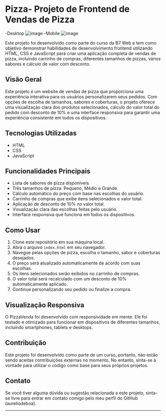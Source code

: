 # Pizza- Projeto de Frontend de Vendas de Pizza

-Desktop
![image](https://github.com/aureliodeboa/Projeto-Pizzas/assets/53971991/9d4a9923-9890-4fce-95a9-410c20dd9e04)
-Mobile
![image](https://github.com/aureliodeboa/Projeto-Pizzas/assets/53971991/c2854939-66a1-4d47-bc91-52d17fcddac4)

Este projeto foi desenvolvido como parte do curso da B7 Web e tem como objetivo demonstrar habilidades de desenvolvimento frontend utilizando HTML, CSS e JavaScript para criar uma aplicação completa de vendas de pizza, incluindo carrinho de compras, diferentes tamanhos de pizzas, vários sabores e cálculo de valor com desconto.

## Visão Geral

Este projeto é um website de vendas de pizza que proporciona uma experiência interativa para os usuários personalizarem seus pedidos. Com opções de escolha de tamanhos, sabores e coberturas, o projeto oferece uma visualização clara dos produtos selecionados, cálculo do valor total do pedido com desconto de 10% e uma interface responsiva para garantir uma experiência consistente em todos os dispositivos.

## Tecnologias Utilizadas

- HTML
- CSS
- JavaScript

## Funcionalidades Principais

- Lista de sabores de pizza disponíveis.
- Três tamanhos de pizza: Pequeno, Médio e Grande.
- Cálculo automático do preço com base nas escolhas do usuário.
- Carrinho de compras que exibe itens selecionados e valor total.
- Aplicação de desconto de 10% no valor total.
- Visualização clara das escolhas feitas pelo usuário.
-  Interface responsiva que funciona em todos os dispositivos.

## Como Usar

1. Clone este repositório em sua máquina local.
2. Abra o arquivo `index.html` em seu navegador.
3. Navegue pelas opções de pizza, escolha o tamanho, sabor e coberturas desejados.
4. O preço será atualizado automaticamente de acordo com suas escolhas.
5. Os itens selecionados serão exibidos no carrinho de compras.
6. O valor total será recalculado com um desconto de 10% automaticamente aplicado.
7. Continue personalizando seu pedido ou finalize a compra.

## Visualização Responsiva

O PizzaVenda foi desenvolvido com responsividade em mente. Ele foi testado e otimizado para funcionar em dispositivos de diferentes tamanhos, incluindo smartphones, tablets e desktops.


## Contribuição

Este projeto foi desenvolvido como parte de um curso, portanto, não estão sendo aceitas contribuições externas no momento. No entanto, sinta-se à vontade para utilizar o código como base para seus próprios projetos.

## Contato

Se você tiver alguma dúvida ou sugestão relacionada a este projeto, sinta-se livre para entrar em contato comigo pelo meu perfil do GitHub (aureliodeboa).

---

